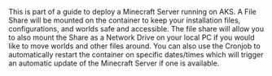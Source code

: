 This is part of a guide to deploy a Minecraft Server running on AKS. 
A File Share will be mounted on the container to keep your installation files, configurations, and worlds safe and accessible. 
The file share will allow you to also mount the Share as a Network Drive on your local PC if you would like to move worlds and other files around. 
You can also use the Cronjob to automatically restart the container on specific dates/times which will trigger an automatic update of the Minecraft Server if one is available. 